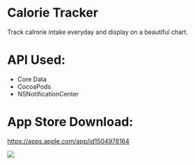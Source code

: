 # Calorie Tracker
Track calrorie intake everyday and display on a beautiful chart.

# API Used: 
- Core Data 
- CocoaPods
- NSNotificationCenter
# App Store Download:
https://apps.apple.com/app/id1504978164

 ![](Track.gif)
